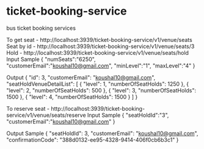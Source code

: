 # ticket-booking-service
bus ticket booking services

To get seat   -   http://localhost:3939/ticket-booking-service/v1/venue/seats
Seat by id    -   http://localhost:3939/ticket-booking-service/v1/venue/seats/3
Hold          -   http://localhost:3939/ticket-booking-service/v1/venue/seats/hold 
Input Sample
{
    "numSeats":"6250",
    "customerEmail":"koushal10@gmail.com",
    "minLevel":"1",
    "maxLevel":"4"
}

Output
{
    "id": 3,
    "customerEmail": "koushal10@gmail.com",
    "seatHoldVenueDetailList": [
        {
            "level": 1,
            "numberOfSeatHolds": 1250
        },
        {
            "level": 2,
            "numberOfSeatHolds": 500
        },
        {
            "level": 3,
            "numberOfSeatHolds": 1500
        },
        {
            "level": 4,
            "numberOfSeatHolds": 1500
        }
    ]
}


To reserve seat    -   http://localhost:3939/ticket-booking-service/v1/venue/seats/reserve
Input Sample
{
	"seatHoldId":"3",
	"customerEmail":"koushal10@gmail.com"
}


Output Sample
{
    "seatHoldId": 3,
    "customerEmail": "koushal10@gmail.com",
    "confirmationCode": "388d0132-ee95-4328-9414-406f0cb6b3c1"
}
